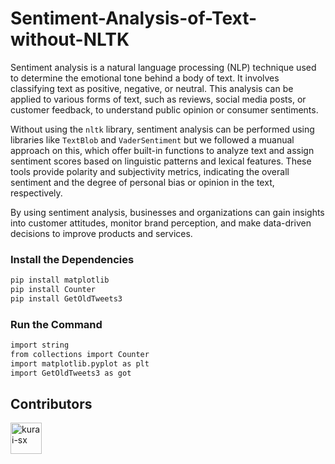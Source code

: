 # Sentiment-Analysis-of-Text-without-NLTK
Sentiment analysis is a natural language processing (NLP) technique used to determine the emotional tone behind a body of text. It involves classifying text as positive, negative, or neutral. This analysis can be applied to various forms of text, such as reviews, social media posts, or customer feedback, to understand public opinion or consumer sentiments. 

Without using the `nltk` library, sentiment analysis can be performed using libraries like `TextBlob` and `VaderSentiment` but we followed a muanual approach on this, which offer built-in functions to analyze text and assign sentiment scores based on linguistic patterns and lexical features. These tools provide polarity and subjectivity metrics, indicating the overall sentiment and the degree of personal bias or opinion in the text, respectively. 

By using sentiment analysis, businesses and organizations can gain insights into customer attitudes, monitor brand perception, and make data-driven decisions to improve products and services.
### Install the Dependencies

```bash
pip install matplotlib
pip install Counter
pip install GetOldTweets3
```

### Run the Command

```bash
import string
from collections import Counter
import matplotlib.pyplot as plt
import GetOldTweets3 as got
```

## Contributors
<a target="_blank" href="https://github.com/kurai-sx" ><img src="https://avatars.githubusercontent.com/u/84697122?v=4" href="https://github.com/kurai-sx" alt="kurai-sx" width="50"/></a>

